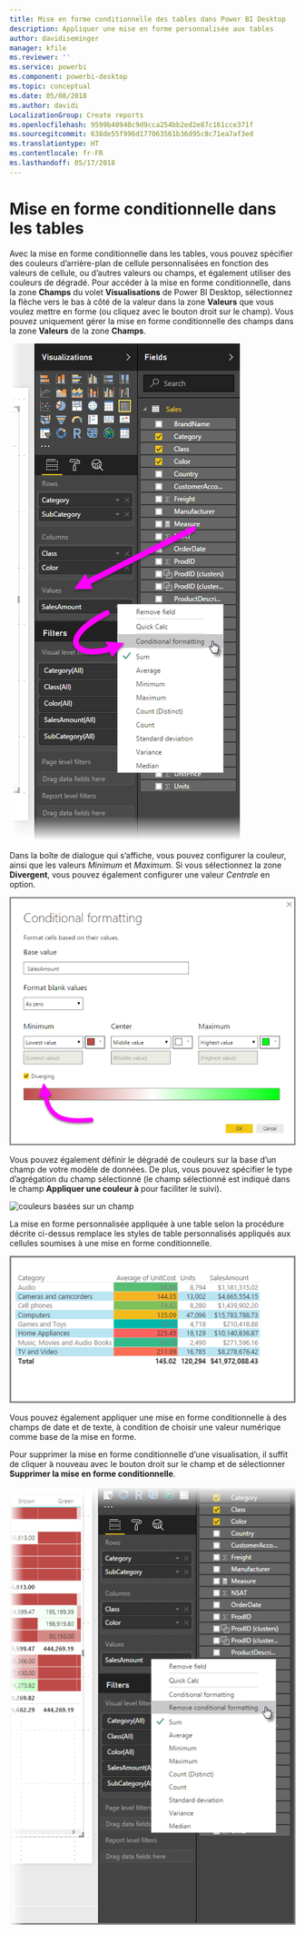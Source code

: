 ```yaml
---
title: Mise en forme conditionnelle des tables dans Power BI Desktop
description: Appliquer une mise en forme personnalisée aux tables
author: davidiseminger
manager: kfile
ms.reviewer: ''
ms.service: powerbi
ms.component: powerbi-desktop
ms.topic: conceptual
ms.date: 05/08/2018
ms.author: davidi
LocalizationGroup: Create reports
ms.openlocfilehash: 9599b40940c9d9cca254bb2ed2e87c161cce371f
ms.sourcegitcommit: 638de55f996d177063561b36d95c8c71ea7af3ed
ms.translationtype: HT
ms.contentlocale: fr-FR
ms.lasthandoff: 05/17/2018
---
```

# <a name="conditional-formatting-in-tables"></a>Mise en forme conditionnelle dans les tables
Avec la mise en forme conditionnelle dans les tables, vous pouvez spécifier des couleurs d’arrière-plan de cellule personnalisées en fonction des valeurs de cellule, ou d’autres valeurs ou champs, et également utiliser des couleurs de dégradé. Pour accéder à la mise en forme conditionnelle, dans la zone **Champs** du volet **Visualisations** de Power BI Desktop, sélectionnez la flèche vers le bas à côté de la valeur dans la zone **Valeurs** que vous voulez mettre en forme (ou cliquez avec le bouton droit sur le champ). Vous pouvez uniquement gérer la mise en forme conditionnelle des champs dans la zone **Valeurs** de la zone **Champs**.

![mise en forme conditionnelle dans les tables](media/desktop-conditional-table-formatting/table-formatting_1.png)

Dans la boîte de dialogue qui s’affiche, vous pouvez configurer la couleur, ainsi que les valeurs *Minimum* et *Maximum*. Si vous sélectionnez la zone **Divergent**, vous pouvez également configurer une valeur *Centrale* en option.

![couleurs divergentes](media/desktop-conditional-table-formatting/table-formatting_2.png)

Vous pouvez également définir le dégradé de couleurs sur la base d’un champ de votre modèle de données. De plus, vous pouvez spécifier le type d’agrégation du champ sélectionné (le champ sélectionné est indiqué dans le champ **Appliquer une couleur à** pour faciliter le suivi).

![couleurs basées sur un champ](media/desktop-conditional-table-formatting/table-formatting_2b.png)

La mise en forme personnalisée appliquée à une table selon la procédure décrite ci-dessus remplace les styles de table personnalisés appliqués aux cellules soumises à une mise en forme conditionnelle.

![mise en forme de la table](media/desktop-conditional-table-formatting/table-formatting_3.png)

Vous pouvez également appliquer une mise en forme conditionnelle à des champs de date et de texte, à condition de choisir une valeur numérique comme base de la mise en forme. 

Pour supprimer la mise en forme conditionnelle d’une visualisation, il suffit de cliquer à nouveau avec le bouton droit sur le champ et de sélectionner **Supprimer la mise en forme conditionnelle**.

![supprimer la mise en forme conditionnelle de la table](media/desktop-conditional-table-formatting/table-formatting_4.png)

